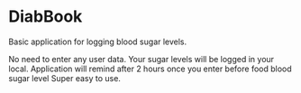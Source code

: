 # DiabBook

Basic application for logging blood sugar levels.

No need to enter any user data.
Your sugar levels will be logged in your local.
Application will remind after 2 hours once you enter before food blood sugar level
Super easy to use.
